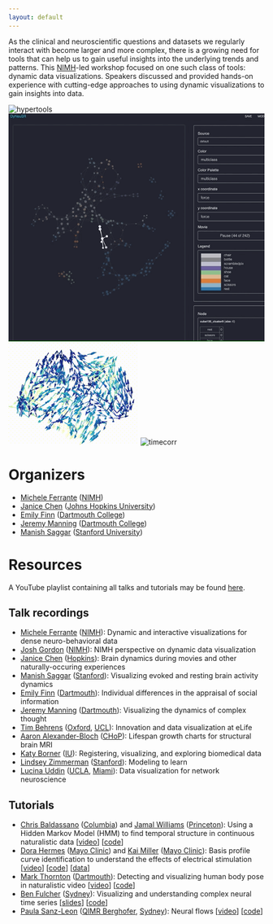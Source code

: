 ```yaml
---
layout: default
---
```


As the clinical and neuroscientific questions and datasets we regularly interact with become larger and more complex, there is a growing need for tools that can help us to gain useful insights into the underlying trends and patterns.  This [NIMH](https://www.nimh.nih.gov/)-led workshop focused on one such class of tools: dynamic data visualizations.  Speakers discussed and provided hands-on experience with cutting-edge approaches to using dynamic visualizations to gain insights into data.

![hypertools](https://raw.githubusercontent.com/dynamicdataviz/dynamicdataviz.github.io/main/img/hypertools.gif) ![dyneusr](https://raw.githubusercontent.com/dynamicdataviz/dynamicdataviz.github.io/main/img/dyneusr.gif) ![neuralflow](https://raw.githubusercontent.com/dynamicdataviz/dynamicdataviz.github.io/main/img/neural_flow.gif) ![timecorr](https://raw.githubusercontent.com/dynamicdataviz/dynamicdataviz.github.io/main/img/timecorr.gif)

# Organizers
- [Michele Ferrante](https://www.nimh.nih.gov/about/organization/dnbbs/behavioral-science-and-integrative-neuroscience-research-branch/theoretical-and-computational-neuroscience-program) ([NIMH](https://www.nimh.nih.gov/))
- [Janice Chen](http://jchenlab.johnshopkins.edu/) ([Johns Hopkins University](https://krieger.jhu.edu/))
- [Emily Finn](https://thefinnlab.github.io/) ([Dartmouth College](https://home.dartmouth.edu/))
- [Jeremy Manning](http://www.context-lab.com/) ([Dartmouth College](https://home.dartmouth.edu/))
- [Manish Saggar](https://braindynamicslab.github.io/) ([Stanford University](https://www.stanford.edu/))


# Resources
A YouTube playlist containing all talks and tutorials may be found [here](https://youtube.com/playlist?list=PLjQYT8Fwp987E0tZdeMMgSY0juQmaZ8f0).

## Talk recordings
- [Michele Ferrante](https://youtu.be/43pPzBkF2eI?t=31s) ([NIMH](https://www.nimh.nih.gov/)): Dynamic and interactive visualizations for dense neuro-behavioral data
- [Josh Gordon](https://youtu.be/43pPzBkF2eI?t=19m54s) ([NIMH](https://www.nimh.nih.gov/)): NIMH perspective on dynamic data visualization
- [Janice Chen](https://youtu.be/43pPzBkF2eI?t=22m30s) ([Hopkins](https://krieger.jhu.edu/)): Brain dynamics during movies and other naturally-occuring experiences
- [Manish Saggar](https://youtu.be/43pPzBkF2eI?t=31m57s) ([Stanford](https://www.stanford.edu/)): Visualizing evoked and resting brain activity dynamics
- [Emily Finn](https://youtu.be/43pPzBkF2eI?t=43m6s) ([Dartmouth](https://home.dartmouth.edu/)): Individual differences in the appraisal of social information
- [Jeremy Manning](https://youtu.be/43pPzBkF2eI?t=51m55s) ([Dartmouth](https://home.dartmouth.edu/)): Visualizing the dynamics of complex thought
- [Tim Behrens](https://youtu.be/43pPzBkF2eI?t=62m28s) ([Oxford](https://www.ox.ac.uk/), [UCL](https://www.ucl.ac.uk/)): Innovation and data visualization at eLife
- [Aaron Alexander-Bloch](https://youtu.be/43pPzBkF2eI?t=91m32s) ([CHoP](https://www.chop.edu/)): Lifespan growth charts for structural brain MRI
- [Katy Borner](https://youtu.be/43pPzBkF2eI?t=122m28s) ([IU](https://www.indiana.edu/)): Registering, visualizing, and exploring biomedical data
- [Lindsey Zimmerman](https://youtu.be/43pPzBkF2eI?t=154m13s) ([Stanford](https://www.stanford.edu/)): Modeling to learn
- [Lucina Uddin](https://youtu.be/43pPzBkF2eI?t=187m29s) ([UCLA](https://www.ucla.edu/), [Miami](https://welcome.miami.edu/)): Data visualization for network neuroscience

## Tutorials
- [Chris Baldassano](http://www.dpmlab.org/) ([Columbia](https://www.columbia.edu/)) and [Jamal Williams](https://undergraduateresearch.princeton.edu/jamal-williams) ([Princeton](https://www.princeton.edu/)): Using a Hidden Markov Model (HMM) to find temporal structure in continuous naturalistic data [[video](https://youtu.be/hHQP2hftNcg?t=10m37s)] [[code](https://www.dropbox.com/s/9d0uao5cu37x3e5/final.zip?dl=0)]
- [Dora Hermes](https://www.mayo.edu/research/faculty/hermes-miller-dora-ph-d/bio-20471548) ([Mayo Clinic](https://www.mayoclinic.org/)) and [Kai Miller](https://www.mayoclinic.org/biographies/miller-kai-j-m-d-ph-d/bio-20456021) ([Mayo Clinic](https://www.mayoclinic.org/)): Basis profile curve identification to understand the effects of electrical stimulation [[video](https://youtu.be/PB9UYcQzDfU)] [[code](https://github.com/MultimodalNeuroimagingLab/bpc_jupyter)] [[data](https://openneuro.org/datasets/ds003708)]
- [Mark Thornton](http://scraplab.org/) ([Dartmouth](https://home.dartmouth.edu/)): Detecting and visualizing human body pose in naturalistic video [[video](https://youtu.be/UfRC3leMTlU?t=4m41s)] [[code](https://colab.research.google.com/drive/1HN2S0zGqOSepLBN5IeJ-jBmzIO4W1aLq?usp=sharing)]
- [Ben Fulcher](https://dynamicsandneuralsystems.github.io/) ([Sydney](https://www.sydney.edu.au/)): Visualizing and understanding complex neural time series [[slides](https://raw.githubusercontent.com/dynamicdataviz/dynamicdataviz.github.io/main/doc/BFulcher_DiDViz_NIMH.pdf)] [[code](https://github.com/benfulcher/hctsaTutorial_BonnEEG)]
- [Paula Sanz-Leon](https://www.qimrberghofer.edu.au/people/paula-sanz-leon/) ([QIMR Berghofer](https://www.qimrberghofer.edu.au/), [Sydney](https://www.sydney.edu.au/)): Neural flows [[video](https://youtu.be/EKn17BOEQLU)] [[code](https://github.com/brain-modelling-group/neural-flows/tree/master/examples)]
